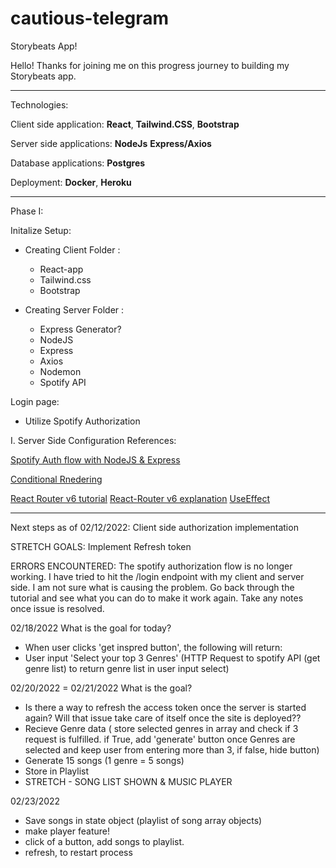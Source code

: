 # cautious-telegram
Storybeats App!

Hello! Thanks for joining me on this progress journey to building my Storybeats app.

________
Technologies:

Client side application:
**React**,
**Tailwind.CSS**,
**Bootstrap** 

Server side applications:
**NodeJs**
**Express/Axios**

Database applications:
**Postgres**


Deployment:
**Docker**,
**Heroku**

_____

Phase I: 

  Initalize Setup:
  * Creating Client Folder :
     - React-app
     - Tailwind.css
     - Bootstrap 

  * Creating Server Folder :

    - Express Generator? 
    - NodeJS
    - Express
    - Axios
    - Nodemon
    - Spotify API



Login page:
- Utilize Spotify Authorization 


I. Server Side Configuration
References:

[Spotify Auth flow with NodeJS & Express](https://www.newline.co/courses/build-a-spotify-connected-app/welcome)

 [Conditional Rnedering](https://www.digitalocean.com/community/tutorials/7-ways-to-implement-conditional-rendering-in-react-applications)

[React Router v6 tutorial](https://blog.logrocket.com/react-router-v6/)
[React-Router v6 explanation](https://ui.dev/react-router-nested-routes)
[UseEffect](https://dev.to/antdp425/react-fetch-data-from-api-with-useeffect-27le)
_________

  Next steps as of 02/12/2022: 
  Client side authorization implementation

  STRETCH GOALS: Implement Refresh token

  ERRORS ENCOUNTERED: The spotify authorization flow is no longer working. I have tried to hit the /login endpoint with my client and server side. I am not sure what is causing the problem. Go back through the tutorial and see what you can do to make it work again. Take any notes once issue is resolved.


  02/18/2022
  What is the goal for today? 
  - When user clicks 'get inspred button', the following will return:
  - User input 'Select your top 3 Genres'
  (HTTP Request to spotify API (get genre list) to return genre list in user input select)
 


02/20/2022 = 02/21/2022
What is the goal?
- Is there a way to refresh the access token once the server is started again? Will that issue take care of itself once the site is deployed??
 - Recieve Genre data ( store selected genres in array and check if 3 request is fulfilled. if True, add 'generate' button once Genres are selected and keep user from entering more than 3, if false, hide button) 
  - Generate 15 songs (1 genre = 5 songs) 
  - Store in Playlist
  - STRETCH - SONG LIST SHOWN & MUSIC PLAYER

02/23/2022

- Save songs in state object (playlist of song array objects)
-  make player feature!
- click of a button, add songs to playlist.
- refresh, to restart process